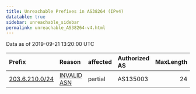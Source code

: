 ```yaml
---
title: Unreachable Prefixes in AS38264 (IPv4)
datatable: true
sidebar: unreachable_sidebar
permalink: unreachable_AS38264-v4.html
---
```


Data as of 2019-09-21 13:20:00 UTC


<div class="datatable-begin"></div>

| Prefix                                                 | Reason                                                                                                | affected   | Authorized AS   |   MaxLength | Anchor                                       |   unreachable /24s |
|:-------------------------------------------------------|:------------------------------------------------------------------------------------------------------|:-----------|:----------------|------------:|:---------------------------------------------|-------------------:|
| [203.6.210.0/24](https://stat.ripe.net/203.6.210.0/24) | [INVALID ASN](https://rpki-validator.ripe.net/announcement-preview?asn=AS38264&prefix=203.6.210.0/24) | partial    | AS135003        |          24 | [APNIC](unreachable_APNIC_RPKI_Root-v4.html) |                  1 |

<div class="datatable-end"></div>